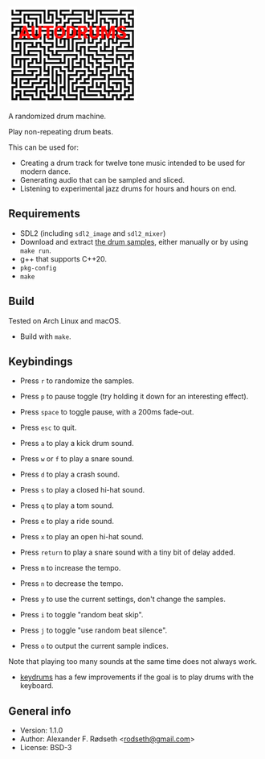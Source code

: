 <img alt="autodrums logo" width="256" src="img/autodrums.png">

A randomized drum machine.

Play non-repeating drum beats.

This can be used for:

* Creating a drum track for twelve tone music intended to be used for modern dance.
* Generating audio that can be sampled and sliced.
* Listening to experimental jazz drums for hours and hours on end.

## Requirements

* SDL2 (including `sdl2_image` and `sdl2_mixer`)
* Download and extract [the drum samples](http://cdn.mos.musicradar.com/audio/samples/musicradar-drum-samples.zip), either manually or by using `make run`.
* g++ that supports C++20.
* `pkg-config`
* `make`

## Build

Tested on Arch Linux and macOS.

* Build with `make`.

## Keybindings

* Press `r` to randomize the samples.
* Press `p` to pause toggle (try holding it down for an interesting effect).
* Press `space` to toggle pause, with a 200ms fade-out.
* Press `esc` to quit.

* Press `a` to play a kick drum sound.
* Press `w` or `f` to play a snare sound.
* Press `d` to play a crash sound.
* Press `s` to play a closed hi-hat sound.
* Press `q` to play a tom sound.
* Press `e` to play a ride sound.
* Press `x` to play an open hi-hat sound.
* Press `return` to play a snare sound with a tiny bit of delay added.

* Press `m` to increase the tempo.
* Press `n` to decrease the tempo.

* Press `y` to use the current settings, don't change the samples.
* Press `i` to toggle "random beat skip".
* Press `j` to toggle "use random beat silence".

* Press `o` to output the current sample indices.

Note that playing too many sounds at the same time does not always work.

* [keydrums](https://github.com/xyproto/keydrums) has a few improvements if the goal is to play drums with the keyboard.

## General info

* Version: 1.1.0
* Author: Alexander F. Rødseth &lt;rodseth@gmail.com&gt;
* License: BSD-3
